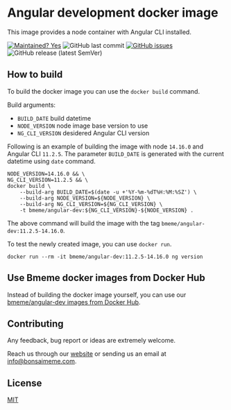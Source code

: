 # Angular development docker image

This image provides a node container with Angular CLI installed.

[![Maintained? Yes](https://img.shields.io/badge/Maintained%3F-Yes-success)](https://github.com/bmeme/angular-dev) ![GitHub last commit](https://img.shields.io/github/last-commit/bmeme/angular-dev) [![GitHub issues](https://img.shields.io/github/issues/bmeme/angular-dev)](https://github.com/bmeme/angular-dev/issues) ![GitHub release (latest SemVer)](https://img.shields.io/github/v/release/bmeme/angular-dev)

## How to build

To build the docker image you can use the `docker build` command.

Build arguments:

- `BUILD_DATE` build datetime
- `NODE_VERSION` node image base version to use
- `NG_CLI_VERSION` desidered Angular CLI version

Following is an example of building the image with node `14.16.0` and Angular CLI `11.2.5`. The parameter `BUILD_DATE` is generated with the current datetime using `date` command.

```
NODE_VERSION=14.16.0 && \
NG_CLI_VERSION=11.2.5 && \
docker build \
    --build-arg BUILD_DATE=$(date -u +'%Y-%m-%dT%H:%M:%SZ') \
    --build-arg NODE_VERSION=${NODE_VERSION} \
    --build-arg NG_CLI_VERSION=${NG_CLI_VERSION} \
    -t bmeme/angular-dev:${NG_CLI_VERSION}-${NODE_VERSION} .
```

The above command will build the image with the tag `bmeme/angular-dev:11.2.5-14.16.0`.

To test the newly created image, you can use `docker run`.

```
docker run --rm -it bmeme/angular-dev:11.2.5-14.16.0 ng version
```

## Use Bmeme docker images from Docker Hub

Instead of building the docker image yourself, you can use our [bmeme/angular-dev images from Docker Hub](https://hub.docker.com/r/bmeme/angular-dev).

## Contributing

Any feedback, bug report or ideas are extremely welcome.

Reach us through our [website](https://www.bmeme.com) or sending us an email at info@bonsaimeme.com.

## License

[MIT](https://choosealicense.com/licenses/mit/)
